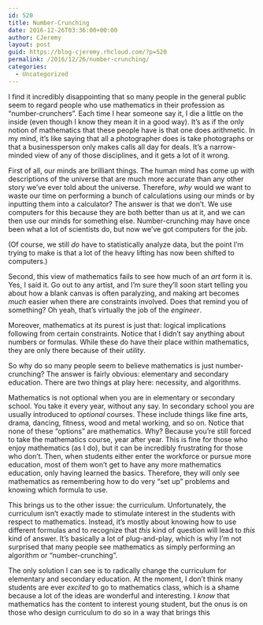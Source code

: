 ```yaml
---
id: 520
title: Number-Crunching
date: 2016-12-26T03:36:00+00:00
author: CJeremy
layout: post
guid: https://blog-cjeremy.rhcloud.com/?p=520
permalink: /2016/12/26/number-crunching/
categories:
  - Uncategorized
---
```

I find it incredibly disappointing that so many people in the general public seem to regard people who use mathematics in their profession as &#8220;number-crunchers&#8221;. Each time I hear someone say it, I die a little on the inside (even though I know they mean it in a good way). It&#8217;s as if the only notion of mathematics that these people have is that one does arithmetic. In my mind, it&#8217;s like saying that all a photographer does is take photographs or that a businessperson only makes calls all day for deals. It&#8217;s a narrow-minded view of any of those disciplines, and it gets a lot of it wrong.

First of all, our minds are brilliant things. The human mind has come up with descriptions of the universe that are much more accurate than any other story we&#8217;ve ever told about the universe. Therefore, _why_ would we want to waste our time on performing a bunch of calculations using our minds or by inputting them into a calculator? The answer is that we don&#8217;t. We use computers for this because they are both better than us at it, and we can then use our minds for something else. Number-crunching may have once been what a lot of scientists do, but now we&#8217;ve got computers for the job.

(Of course, we still _do_ have to statistically analyze data, but the point I&#8217;m trying to make is that a lot of the heavy lifting has now been shifted to computers.)

Second, this view of mathematics fails to see how much of an _art_ form it is. Yes, I said it. Go out to any artist, and I&#8217;m sure they&#8217;ll soon start telling you about how a blank canvas is often paralyzing, and making art becomes _much_ easier when there are constraints involved. Does that remind you of something? Oh yeah, that&#8217;s virtually the job of the _engineer_.

Moreover, mathematics at its purest is just that: logical implications following from certain constraints. Notice that I didn&#8217;t say anything about numbers or formulas. While these do have their place within mathematics, they are only there because of their _utility_.

So why do so many people seem to believe mathematics is just number-crunching? The answer is fairly obvious: elementary and secondary education. There are two things at play here: necessity, and algorithms.

Mathematics is not optional when you are in elementary or secondary school. You take it every year, without any say. In secondary school you are usually introduced to _optional_ courses. These include things like fine arts, drama, dancing, fitness, wood and metal working, and so on. Notice that none of these &#8220;options&#8221; are mathematics. Why? Because you&#8217;re still forced to take the mathematics course, year after year. This is fine for those who enjoy mathematics (as I do), but it can be incredibly frustrating for those who don&#8217;t. Then, when students either enter the workforce or pursue more education, most of them won&#8217;t get to have any more mathematics education, only having learned the basics. Therefore, they will only see mathematics as remembering how to do very &#8220;set up&#8221; problems and knowing which formula to use.

This brings us to the other issue: the curriculum. Unfortunately, the curriculum isn&#8217;t exactly made to stimulate interest in the students with respect to mathematics. Instead, it&#8217;s mostly about knowing how to use different formulas and to recognize that _this_ kind of question will lead to _this_ kind of answer. It&#8217;s basically a lot of plug-and-play, which is why I&#8217;m not surprised that many people see mathematics as simply performing an algorithm or &#8220;number-crunching&#8221;.

The only solution I can see is to radically change the curriculum for elementary and secondary education. At the moment, I don&#8217;t think many students are ever _excited_ to go to mathematics class, which is a shame because a lot of the ideas are wonderful and interesting. I _know_ that mathematics has the content to interest young student, but the onus is on those who design curriculum to do so in a way that brings this
